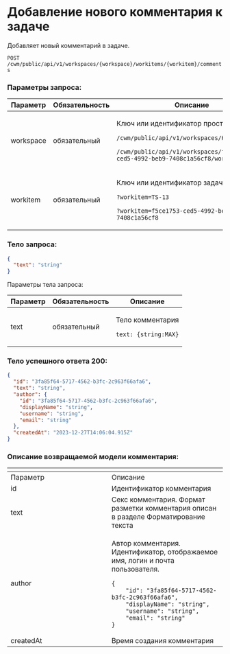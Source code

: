 # Добавление нового комментария к задаче

Добавляет новый комментарий в задаче.

`POST /cwm/public/api/v1/workspaces/{workspace}/workitems/{workitem}/comments`

### Параметры запроса:

| **Параметр** | **Обязательность** | **Описание**                                                                                                                                                                                              |
| ------------ | ------------------ | --------------------------------------------------------------------------------------------------------------------------------------------------------------------------------------------------------- |
| workspace    | обязательный       | <p>Ключ или идентификатор пространства</p><p><code>/cwm/public/api/v1/workspaces/KEY/workitems</code></p><p><code>/cwm/public/api/v1/workspaces/f5ce1753-ced5-4992-beb9-7408c1a56cf8/workitems</code></p> |
| workitem     | обязательный       | <p>Ключ или идентификатор задачи</p><p><code>?workitem=TS-13</code></p><p><code>?workitem=f5ce1753-ced5-4992-beb9-7408c1a56cf8</code></p>                                                                 |

### Тело запроса:

```json
{
  "text": "string"
}
```

Параметры тела запроса:

| **Параметр** | **Обязательность** | **Описание**                                                  |
| ------------ | ------------------ | ------------------------------------------------------------- |
| text         | обязательный       | <p>Тело комментария</p><p><code>text: {string:MAX}</code></p> |

### Тело успешного ответа 200:

```json
{
  "id": "3fa85f64-5717-4562-b3fc-2c963f66afa6",
  "text": "string",
  "author": {
    "id": "3fa85f64-5717-4562-b3fc-2c963f66afa6",
    "displayName": "string",
    "username": "string",
    "email": "string"
  },
  "createdAt": "2023-12-27T14:06:04.915Z"
}
```

### Описание возвращаемой модели комментария:

<table data-header-hidden><thead><tr><th width="220"></th><th></th></tr></thead><tbody><tr><td>Параметр</td><td>Описание</td></tr><tr><td>id</td><td>Идентификатор комментария</td></tr><tr><td>text</td><td>Секс комментария. Формат разметки комментария описан в разделе Форматирование текста</td></tr><tr><td>author</td><td><p>Автор комментария. Идентификатор, отображаемое имя, логин и почта пользователя.</p><pre class="language-json"><code class="lang-json">{
    "id": "3fa85f64-5717-4562-b3fc-2c963f66afa6",
    "displayName": "string",
    "username": "string",
    "email": "string"
}
</code></pre></td></tr><tr><td>createdAt</td><td>Время создания комментария</td></tr></tbody></table>
